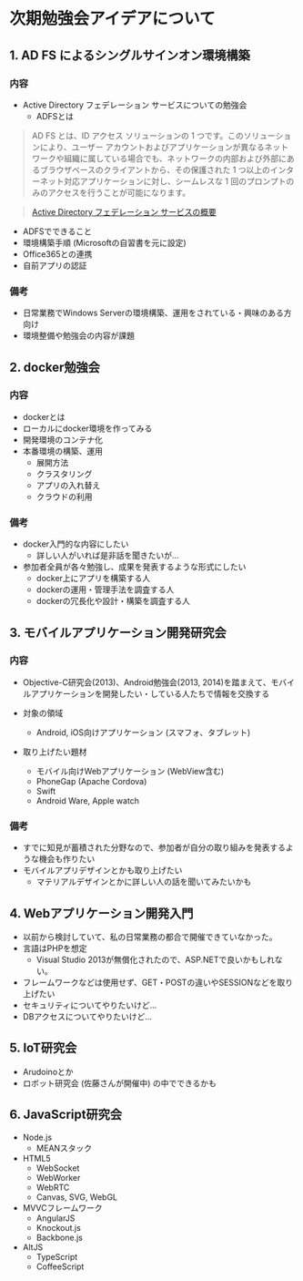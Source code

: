 # 次期勉強会アイデアについて

## 1. AD FS によるシングルサインオン環境構築

### 内容

* Active Directory フェデレーション サービスについての勉強会
  - ADFSとは

> AD FS とは、ID アクセス ソリューションの 1 つです。このソリューションにより、ユーザー アカウントおよびアプリケーションが異なるネットワークや組織に属している場合でも、ネットワークの内部および外部にあるブラウザベースのクライアントから、その保護された 1 つ以上のインターネット対応アプリケーションに対し、シームレスな 1 回のプロンプトのみのアクセスを行うことが可能になります。

> [Active Directory フェデレーション サービスの概要](http://technet.microsoft.com/ja-jp/library/cc772593%28v=ws.10%29.aspx)

  - ADFSでできること
  - 環境構築手順 (Microsoftの自習書を元に設定)
  - Office365との連携
  - 自前アプリの認証

### 備考

* 日常業務でWindows Serverの環境構築、運用をされている・興味のある方向け
* 環境整備や勉強会の内容が課題

## 2. docker勉強会

### 内容

* dockerとは
* ローカルにdocker環境を作ってみる
* 開発環境のコンテナ化
* 本番環境の構築、運用
  - 展開方法
  - クラスタリング
  - アプリの入れ替え
  - クラウドの利用

### 備考

* docker入門的な内容にしたい
  - 詳しい人がいれば是非話を聞きたいが...
* 参加者全員が各々勉強し、成果を発表するような形式にしたい
  - docker上にアプリを構築する人
  - dockerの運用・管理手法を調査する人
  - dockerの冗長化や設計・構築を調査する人


## 3. モバイルアプリケーション開発研究会

### 内容

* Objective-C研究会(2013)、Android勉強会(2013, 2014)を踏まえて、モバイルアプリケーションを開発したい・している人たちで情報を交換する

* 対象の領域
  - Android, iOS向けアプリケーション (スマフォ、タブレット)
* 取り上げたい題材
  - モバイル向けWebアプリケーション (WebView含む)
  - PhoneGap (Apache Cordova)
  - Swift
  - Android Ware, Apple watch

### 備考

* すでに知見が蓄積された分野なので、参加者が自分の取り組みを発表するような機会も作りたい
* モバイルアプリデザインとかも取り上げたい
  - マテリアルデザインとかに詳しい人の話を聞いてみたいかも

## 4. Webアプリケーション開発入門

* 以前から検討していて、私の日常業務の都合で開催できていなかった。
* 言語はPHPを想定
  - Visual Studio 2013が無償化されたので、ASP.NETで良いかもしれない。
* フレームワークなどは使用せず、GET・POSTの違いやSESSIONなどを取り上げたい
* セキュリティについてやりたいけど...
* DBアクセスについてやりたいけど...

## 5. IoT研究会

* Arudoinoとか
* ロボット研究会 (佐藤さんが開催中) の中でできるかも

## 6. JavaScript研究会

* Node.js
  - MEANスタック
* HTML5
  - WebSocket
  - WebWorker
  - WebRTC
  - Canvas, SVG, WebGL
* MVVCフレームワーク
  - AngularJS
  - Knockout.js
  - Backbone.js
* AltJS
  - TypeScript
  - CoffeeScript



